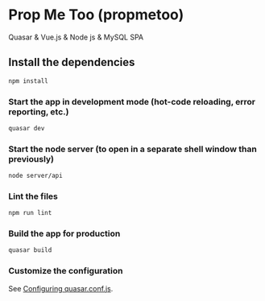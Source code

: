 # Prop Me Too (propmetoo)

Quasar & Vue.js & Node js & MySQL SPA


## Install the dependencies
```bash
npm install
```

### Start the app in development mode (hot-code reloading, error reporting, etc.)
```bash
quasar dev
```

### Start the node server (to open in a separate shell window than previously)
```bash
node server/api
```

### Lint the files
```bash
npm run lint
```

### Build the app for production
```bash
quasar build
```

### Customize the configuration
See [Configuring quasar.conf.js](https://quasar.dev/quasar-cli/quasar-conf-js).
